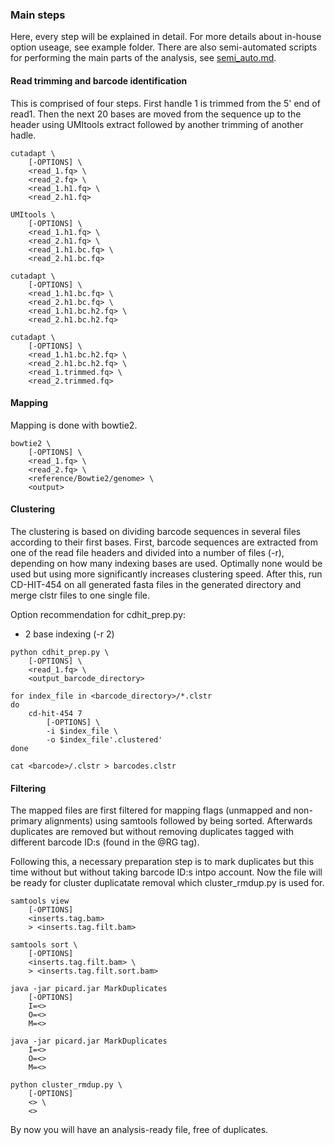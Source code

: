 ### Main steps
Here, every step will be explained in detail. For more details about in-house option useage, see example folder. There
are also semi-automated scripts for performing the main parts of the analysis, see [semi_auto.md](https://github.com/FrickTobias/WGH_Analysis/blob/master/step-by-step/semi_automated.md).

#### Read trimming and barcode identification
This is comprised of four steps. First handle 1 is trimmed from the 5' end of read1. Then the next 20 bases are moved 
from the sequence up to the header using UMItools extract followed by another trimming of another hadle.

```
cutadapt \
    [-OPTIONS] \
    <read_1.fq> \
    <read_2.fq> \
    <read_1.h1.fq> \
    <read_2.h1.fq> 
    
UMItools \
    [-OPTIONS] \
    <read_1.h1.fq> \
    <read_2.h1.fq> \
    <read_1.h1.bc.fq> \
    <read_2.h1.bc.fq>
    
cutadapt \
    [-OPTIONS] \ 
    <read_1.h1.bc.fq> \    
    <read_2.h1.bc.fq> \
    <read_1.h1.bc.h2.fq> \
    <read_2.h1.bc.h2.fq>
    
cutadapt \
    [-OPTIONS] \ 
    <read_1.h1.bc.h2.fq> \    
    <read_2.h1.bc.h2.fq> \
    <read_1.trimmed.fq> \
    <read_2.trimmed.fq> 
```

#### Mapping

Mapping is done with bowtie2.

```
bowtie2 \
    [-OPTIONS] \
    <read_1.fq> \
    <read_2.fq> \
    <reference/Bowtie2/genome> \
    <output>
```

#### Clustering
The clustering is based on dividing barcode sequences in several files according to their first bases. First, 
barcode sequences are extracted from one of the read file headers and divided into a number of files (-r), 
depending on how many indexing bases are used. Optimally none would be used but using more significantly increases 
clustering speed. After this, run CD-HIT-454 on all generated fasta files in the generated directory and merge clstr
files to one single file.

Option recommendation for cdhit_prep.py:

   - 2 base indexing (-r 2)

```
python cdhit_prep.py \
    [-OPTIONS] \
    <read_1.fq> \
    <output_barcode_directory>
    
for index_file in <barcode_directory>/*.clstr
do
    cd-hit-454 7
        [-OPTIONS] \
        -i $index_file \
        -o $index_file'.clustered' 
done
    
cat <barcode>/.clstr > barcodes.clstr
```

#### Filtering

The mapped files are first filtered for mapping flags (unmapped and non-primary alignments) using samtools followed by 
being sorted. Afterwards duplicates are removed but without removing duplicates tagged with different barcode
ID:s (found in the @RG tag). 

Following this, a necessary preparation step is to mark duplicates but this time without 
but without taking barcode ID:s intpo account. Now the file will be ready for cluster duplicatate
removal which cluster_rmdup.py is used for.

```
samtools view
    [-OPTIONS]
    <inserts.tag.bam> 
    > <inserts.tag.filt.bam>
    
samtools sort \
    [-OPTIONS]
    <inserts.tag.filt.bam> \
    > <inserts.tag.filt.sort.bam> 

java -jar picard.jar MarkDuplicates
    [-OPTIONS]
    I=<>
    O=<>
    M=<>

java -jar picard.jar MarkDuplicates
    I=<>
    O=<>
    M=<>
   
python cluster_rmdup.py \
    [-OPTIONS]
    <> \
    <>
```

By now you will have an analysis-ready file, free of duplicates.